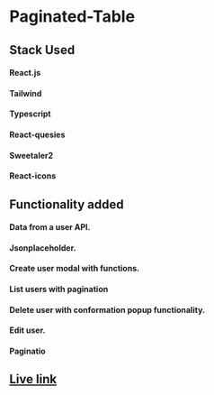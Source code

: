 # Paginated-Table

## Stack Used
 ####  React.js 
 ####  Tailwind
 ####  Typescript
 ####  React-quesies
 ####  Sweetaler2
 ####  React-icons
 
 
## Functionality added
#### Data from a user API.
#### Jsonplaceholder.
#### Create user modal with functions.
#### List users with pagination
#### Delete user with conformation popup functionality.
#### Edit user.
#### Paginatio

## [Live link](https://paginated-table-react.netlify.app/)
